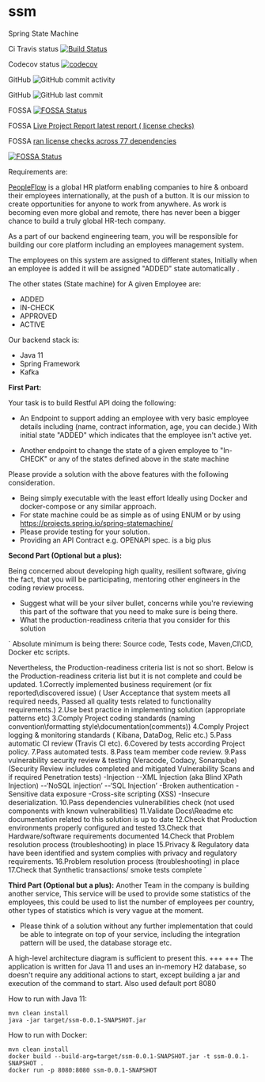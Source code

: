 # ssm
Spring State Machine

Ci Travis status [![Build Status](https://travis-ci.com/M999-999/ssm.svg?branch=master)](https://travis-ci.com/M999-999/ssm)

Codecov status [![codecov](https://codecov.io/gh/M999-999/ssm/branch/master/graph/badge.svg?token=3AJUSXSDFR)](https://codecov.io/gh/M999-999/ssm)

GitHub  ![GitHub commit activity](https://img.shields.io/github/commit-activity/w/M999-999/ssm?style=plastic)

GitHub ![GitHub last commit](https://img.shields.io/github/last-commit/M999-999/ssm?style=plastic)

FOSSA [![FOSSA Status](https://app.fossa.com/api/projects/git%2Bgithub.com%2FM999-999%2Fssm.svg?type=shield)](https://app.fossa.com/projects/git%2Bgithub.com%2FM999-999%2Fssm?ref=badge_shield)

FOSSA [Live Project Report latest report ( license checks)](https://app.fossa.com/reports/04eddb44-c0e5-424b-96c8-e11453989362)

FOSSA [ran license checks across 77 dependencies](https://app.fossa.com/projects/git%2Bgithub.com%2FM999-999%2Fssm?utm_source=share_link)

[![FOSSA Status](https://app.fossa.com/api/projects/git%2Bgithub.com%2FM999-999%2Fssm.svg?type=large)](https://app.fossa.com/projects/git%2Bgithub.com%2FM999-999%2Fssm?ref=badge_large)

Requirements are:

[PeopleFlow](www.pplflw.com) is a global HR platform enabling companies to hire & onboard their employees internationally, at the push of a button. It is our mission to create opportunities for anyone to work from anywhere. As work is becoming even more global and remote, there has never been a bigger chance to build a truly global HR-tech company.


As a part of our backend engineering team, you will be responsible for building our core platform including an employees management system.

The employees on this system are assigned to different states, Initially when an employee is added it will be assigned "ADDED" state automatically .


The other states (State machine) for A given Employee are:
- ADDED
- IN-CHECK
- APPROVED
- ACTIVE

Our backend stack is:
- Java 11 
- Spring Framework 
- Kafka


**First Part:**


Your task is to build  Restful API doing the following:
- An Endpoint to support adding an employee with very basic employee details including (name, contract information, age, you can decide.) With initial state "ADDED" which indicates that the employee isn't active yet.

- Another endpoint to change the state of a given employee to "In-CHECK" or any of the states defined above in the state machine 

Please provide a solution with the  above features with the following consideration.

- Being simply executable with the least effort Ideally using Docker and docker-compose or any similar approach.
- For state machine could be as simple as of using ENUM or by using https://projects.spring.io/spring-statemachine/ 
- Please provide testing for your solution.
- Providing an API Contract e.g. OPENAPI spec. is a big plus




**Second Part (Optional but a plus):**

Being concerned about developing high quality, resilient software, giving the fact, that you will be participating, mentoring other engineers in the coding review process.


- Suggest what will be your silver bullet, concerns while you're reviewing this part of the software that you need to make sure is being there.
- What the production-readiness criteria that you consider for this solution

`
Absolute minimum is being there:
Source code,
Tests code,
Maven,CI\CD, Docker etc scripts.

Nevertheless,
the Production-readiness criteria list is not so short.
Below is the Production-readiness criteria list but it is not complete and
could be updated.
1.Correctly implemented business requirement (or fix reported\discovered issue)
( User Acceptance that system meets all required needs,
Passed all quality tests related to functionality requirements.)
2.Use best practice in implementing solution (appropriate patterns etc)
3.Comply Project coding standards (naming convention\formatting style\documentation(comments))
4.Comply Project logging & monitoring standards ( Kibana, DataDog, Relic etc.)
5.Pass automatic CI review (Travis CI etc).
6.Covered by tests according Project policy.
7.Pass automated tests.
8.Pass team member code review.
9.Pass vulnerability security review & testing (Veracode, Codacy, Sonarqube)
(Security Review includes completed and mitigated Vulnerability Scans and if required Penetration tests)
-Injection
--XML Injection (aka Blind XPath Injection)
--‘NoSQL injection’
--‘SQL Injection’
-Broken authentication
-Sensitive data exposure
-Cross-site scripting (XSS)
-Insecure deserialization.
10.Pass dependencies vulnerabilities check (not used components with known vulnerabilities)
11.Validate Docs\Readme etc documentation related to this solution is up to date
12.Check that Production environments properly configured and tested
13.Check that Hardware/software requirements documented
14.Check that Problem resolution process (troubleshooting) in place
15.Privacy & Regulatory data have been identified and system complies with
privacy and regulatory requirements.
16.Problem resolution process (troubleshooting) in place
17.Check that Synthetic transactions/ smoke tests complete
`


**Third Part (Optional but a plus):**
Another Team in the company is building another service, This service will be used to provide some statistics of the employees, this could be used to list the number of employees per country, other types of statistics which is very vague at the moment.


- Please think of a solution without any further implementation that could be able to integrate on top of your service, including the integration pattern will be used, the database storage etc.

A high-level architecture diagram is sufficient to present this.
+++
+++
The application is written for Java 11 and uses an in-memory H2 database, so doesn't require any additional actions to start, except building a jar and execution of the command to start. Also used default port 8080

How to run with Java 11:
```shell script
mvn clean install
java -jar target/ssm-0.0.1-SNAPSHOT.jar
```

How to run with Docker:
```shell script
mvn clean install
docker build --build-arg=target/ssm-0.0.1-SNAPSHOT.jar -t ssm-0.0.1-SNAPSHOT .
docker run -p 8080:8080 ssm-0.0.1-SNAPSHOT

